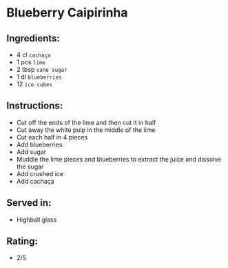 # Blueberry Caipirinha

## Ingredients:
- 4 cl `cachaça`
- 1 pcs `lime`
- 2 tbsp `cane sugar`
- 1 dl `blueberries`
- 12 `ice cubes`

## Instructions:
- Cut off the ends of the lime and then cut it in half
- Cut away the white pulp in the middle of the lime
- Cut each half in 4 pieces  
- Add blueberries
- Add sugar
- Muddle the lime pieces and blueberries to extract the juice and dissolve the sugar
- Add crushed ice
- Add cachaça

## Served in:
- Highball glass

## Rating:
- 2/5